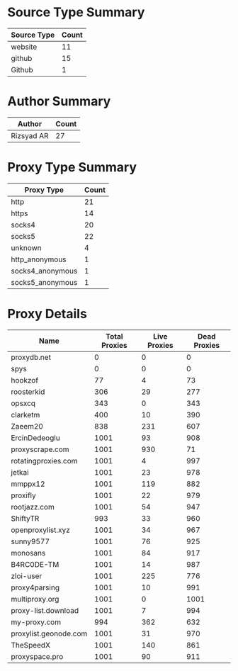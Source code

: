 # Source Type Summary

| Source Type | Count |
|-------------|-------|
| website | 11 |
| github | 15 |
| Github | 1 |


# Author Summary

| Author | Count |
|--------|-------|
| Rizsyad AR | 27 |


# Proxy Type Summary

| Proxy Type | Count |
|------------|-------|
| http | 21 |
| https | 14 |
| socks4 | 20 |
| socks5 | 22 |
| unknown | 4 |
| http_anonymous | 1 |
| socks4_anonymous | 1 |
| socks5_anonymous | 1 |


# Proxy Details

| Name | Total Proxies | Live Proxies | Dead Proxies |
|------|---------------|--------------|---------------|
| proxydb.net | 0 | 0 | 0 |
| spys | 0 | 0 | 0 |
| hookzof | 77 | 4 | 73 |
| roosterkid | 306 | 29 | 277 |
| opsxcq | 343 | 0 | 343 |
| clarketm | 400 | 10 | 390 |
| Zaeem20 | 838 | 231 | 607 |
| ErcinDedeoglu | 1001 | 93 | 908 |
| proxyscrape.com | 1001 | 930 | 71 |
| rotatingproxies.com | 1001 | 4 | 997 |
| jetkai | 1001 | 23 | 978 |
| mmppx12 | 1001 | 119 | 882 |
| proxifly | 1001 | 22 | 979 |
| rootjazz.com | 1001 | 54 | 947 |
| ShiftyTR | 993 | 33 | 960 |
| openproxylist.xyz | 1001 | 34 | 967 |
| sunny9577 | 1001 | 76 | 925 |
| monosans | 1001 | 84 | 917 |
| B4RC0DE-TM | 1001 | 14 | 987 |
| zloi-user | 1001 | 225 | 776 |
| proxy4parsing | 1001 | 10 | 991 |
| multiproxy.org | 1001 | 0 | 1001 |
| proxy-list.download | 1001 | 7 | 994 |
| my-proxy.com | 994 | 362 | 632 |
| proxylist.geonode.com | 1001 | 31 | 970 |
| TheSpeedX | 1001 | 140 | 861 |
| proxyspace.pro | 1001 | 90 | 911 |
